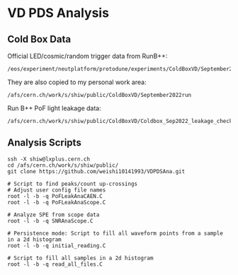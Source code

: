 # VD PDS Analysis

## Cold Box Data

Official LED/cosmic/random trigger data from RunB++:
```
/eos/experiment/neutplatform/protodune/experiments/ColdBoxVD/September2022run
```

They are also copied to my personal work area:
```
/afs/cern.ch/work/s/shiw/public/ColdBoxVD/September2022run
```

Run B++ PoF light leakage data:
```
/afs/cern.ch/work/s/shiw/public/ColdBoxVD/Coldbox_Sep2022_leakage_check
```

## Analysis Scripts

```
ssh -X shiw@lxplus.cern.ch
cd /afs/cern.ch/work/s/shiw/public/
git clone https://github.com/weishi10141993/VDPDSAna.git

# Script to find peaks/count up-crossings
# Adjust user config file names
root -l -b -q PoFLeakAnaCAEN.C
root -l -b -q PoFLeakAnaScope.C

# Analyze SPE from scope data
root -l -b -q SNRAnaScope.C

# Persistence mode: Script to fill all waveform points from a sample in a 2d histogram
root -l -b -q initial_reading.C

# Script to fill all samples in a 2d histogram
root -l -b -q read_all_files.C
```

